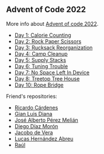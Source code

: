 ## Advent of Code 2022

More info about [Advent of code 2022](https://adventofcode.com/2022).

- [Day 1: Calorie Counting](./day01/day_01.ipynb)
- [Day 2: Rock Paper Scissors](./day02/day_02.ipynb)
- [Day 3: Rucksack Reorganization](./day03/day_03.ipynb)
- [Day 4: Camp Cleanup](./day04/day_04.ipynb)
- [Day 5: Supply Stacks](./day05/day_05.ipynb)
- [Day 6: Tuning Trouble](./day06/day_06.ipynb)
- [Day 7: No Space Left In Device](./day07/day_07.ipynb)
- [Day 8: Treetop Tree House](./day08/day_08.ipynb)
- [Day 10: Rope Bridge](./day09/day_09.ipynb)

Friend's repositories:

- [Ricardo Cárdenes](https://github.com/rcardenes/aoc2022)
- [Gian Luis Diana](https://github.com/gianluisdiana/AdventOfCode2022)
- [José Alberto Pérez Melián](https://github.com/japmelian)
- [Diego Díaz Morón](https://github.com/Diegodm35/AdventCode2022)
- [Jacobo de Vera](https://github.com/jdevera)
- [Lucas Hernández Abreu](https://github.com/lucashdez/AdventOfCode)
- [Raúl](https://github.com/Rulox)

